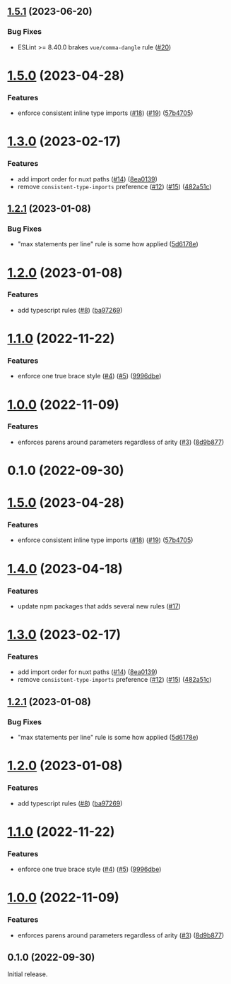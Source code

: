 ## [1.5.1](https://github.com/globalbrain/eslint-config/compare/v1.5.0...v1.5.1) (2023-06-20)

### Bug Fixes

* ESLint >= 8.40.0 brakes `vue/comma-dangle` rule ([#20](https://github.com/globalbrain/eslint-config/issues/20))

# [1.5.0](https://github.com/globalbrain/eslint-config/compare/v1.3.0...v1.5.0) (2023-04-28)

### Features

* enforce consistent inline type imports ([#18](https://github.com/globalbrain/eslint-config/issues/18)) ([#19](https://github.com/globalbrain/eslint-config/issues/19)) ([57b4705](https://github.com/globalbrain/eslint-config/commit/57b47055ca881afa4b211d9fb77b6f944c41671a))

# [1.3.0](https://github.com/globalbrain/eslint-config/compare/v1.2.1...v1.3.0) (2023-02-17)

### Features

* add import order for nuxt paths ([#14](https://github.com/globalbrain/eslint-config/issues/14)) ([8ea0139](https://github.com/globalbrain/eslint-config/commit/8ea013994fbc8998d93bc43a6ee86028bda1b903))
* remove `consistent-type-imports` preference ([#12](https://github.com/globalbrain/eslint-config/issues/12)) ([#15](https://github.com/globalbrain/eslint-config/issues/15)) ([482a51c](https://github.com/globalbrain/eslint-config/commit/482a51c2058dc70f61bc4b90841b15d0522bb3f6))

## [1.2.1](https://github.com/globalbrain/eslint-config/compare/v1.2.0...v1.2.1) (2023-01-08)

### Bug Fixes

* "max statements per line" rule is some how applied ([5d6178e](https://github.com/globalbrain/eslint-config/commit/5d6178e21d0e6519a42ef7f15a27e671507a9655))

# [1.2.0](https://github.com/globalbrain/eslint-config/compare/v1.1.0...v1.2.0) (2023-01-08)

### Features

* add typescript rules ([#8](https://github.com/globalbrain/eslint-config/issues/8)) ([ba97269](https://github.com/globalbrain/eslint-config/commit/ba97269c44dd402c251b9319fe389d0e00beef13))

# [1.1.0](https://github.com/globalbrain/eslint-config/compare/v1.0.0...v1.1.0) (2022-11-22)

### Features

* enforce one true brace style ([#4](https://github.com/globalbrain/eslint-config/issues/4)) ([#5](https://github.com/globalbrain/eslint-config/issues/5)) ([9996dbe](https://github.com/globalbrain/eslint-config/commit/9996dbeff86d81d157505d7175ccdca59e2b35f8))

# [1.0.0](https://github.com/globalbrain/eslint-config/compare/v0.1.0...v1.0.0) (2022-11-09)

### Features

* enforces parens around parameters regardless of arity ([#3](https://github.com/globalbrain/eslint-config/issues/3)) ([8d9b877](https://github.com/globalbrain/eslint-config/commit/8d9b877abba836e7176bd56b0f28b365669d9d54))

# 0.1.0 (2022-09-30)

# [1.5.0](https://github.com/globalbrain/eslint-config/compare/v1.3.0...v1.5.0) (2023-04-28)

### Features

* enforce consistent inline type imports ([#18](https://github.com/globalbrain/eslint-config/issues/18)) ([#19](https://github.com/globalbrain/eslint-config/issues/19)) ([57b4705](https://github.com/globalbrain/eslint-config/commit/57b47055ca881afa4b211d9fb77b6f944c41671a))

# [1.4.0](https://github.com/globalbrain/eslint-config/compare/v1.3.0...v1.4.0) (2023-04-18)

### Features

* update npm packages that adds several new rules ([#17](https://github.com/globalbrain/eslint-config/pull/17))

# [1.3.0](https://github.com/globalbrain/eslint-config/compare/v1.2.1...v1.3.0) (2023-02-17)

### Features

* add import order for nuxt paths ([#14](https://github.com/globalbrain/eslint-config/issues/14)) ([8ea0139](https://github.com/globalbrain/eslint-config/commit/8ea013994fbc8998d93bc43a6ee86028bda1b903))
* remove `consistent-type-imports` preference ([#12](https://github.com/globalbrain/eslint-config/issues/12)) ([#15](https://github.com/globalbrain/eslint-config/issues/15)) ([482a51c](https://github.com/globalbrain/eslint-config/commit/482a51c2058dc70f61bc4b90841b15d0522bb3f6))

## [1.2.1](https://github.com/globalbrain/eslint-config/compare/v1.2.0...v1.2.1) (2023-01-08)

### Bug Fixes

* "max statements per line" rule is some how applied ([5d6178e](https://github.com/globalbrain/eslint-config/commit/5d6178e21d0e6519a42ef7f15a27e671507a9655))

# [1.2.0](https://github.com/globalbrain/eslint-config/compare/v1.1.0...v1.2.0) (2023-01-08)

### Features

* add typescript rules ([#8](https://github.com/globalbrain/eslint-config/issues/8)) ([ba97269](https://github.com/globalbrain/eslint-config/commit/ba97269c44dd402c251b9319fe389d0e00beef13))

# [1.1.0](https://github.com/globalbrain/eslint-config/compare/v1.0.0...v1.1.0) (2022-11-22)

### Features

* enforce one true brace style ([#4](https://github.com/globalbrain/eslint-config/issues/4)) ([#5](https://github.com/globalbrain/eslint-config/issues/5)) ([9996dbe](https://github.com/globalbrain/eslint-config/commit/9996dbeff86d81d157505d7175ccdca59e2b35f8))

# [1.0.0](https://github.com/globalbrain/eslint-config/compare/v0.1.0...v1.0.0) (2022-11-09)

### Features

* enforces parens around parameters regardless of arity ([#3](https://github.com/globalbrain/eslint-config/issues/3)) ([8d9b877](https://github.com/globalbrain/eslint-config/commit/8d9b877abba836e7176bd56b0f28b365669d9d54))

## 0.1.0 (2022-09-30)

Initial release.
